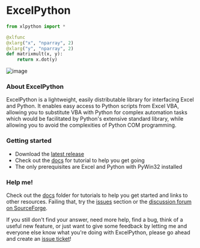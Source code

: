 # ExcelPython

```python
from xlpython import *

@xlfunc
@xlarg("x", "nparray", 2)
@xlarg("y", "nparray", 2)
def matrixmult(x, y):
    return x.dot(y)
```

![image](https://cloud.githubusercontent.com/assets/5197585/3907706/6c3a2cea-22fd-11e4-812f-41c814d1cc54.png)

### About ExcelPython

ExcelPython is a lightweight, easily distributable library for interfacing Excel and Python. It enables easy access to Python scripts from Excel VBA, allowing you to substitute VBA with Python for complex automation tasks which would be facilitated by Python's extensive standard library, while allowing you to avoid the complexities of Python COM programming.

### Getting started

* Download the [latest release](https://github.com/ericremoreynolds/excelpython/releases)
* Check out the [docs](docs/) for tutorial to help you get going
* The only prerequisites are Excel and Python with PyWin32 installed

### Help me!

Check out the [docs](docs/) folder for tutorials to help you get started and links to other resources. Failing that, try the [issues](https://github.com/ericremoreynolds/excelpython/issues) section or the [discussion forum on SourceForge](https://sourceforge.net/p/excelpython/discussion/general/).

If you still don't find your answer, need more help, find a bug, think of a useful new feature, or just want to give some feedback by letting me and everyone else know what you're doing with ExcelPython, please go ahead and create an [issue ticket](https://github.com/ericremoreynolds/excelpython/issues/new)!
